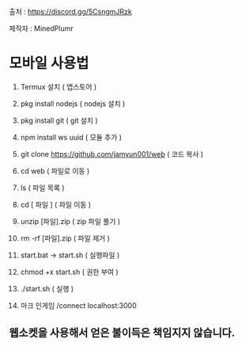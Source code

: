 출처 : https://discord.gg/5CsngmJRzk

제작자 : MinedPlumr

# 모바일 사용법

1. Termux 설치 ( 앱스토어 )

2. pkg install nodejs ( nodejs 설치 )

3. pkg install git ( git 설치 )

4. npm install ws uuid ( 모듈 추가 )

5. git clone https://github.com/jamyun001/web ( 코드 복사 )

6. cd web ( 파일로 이동 )

7. ls ( 파일 목록 )

8. cd [ 파일 ] ( 파일 이동 )

9. unzip [파일].zip ( zip 파일 풀기 )

10. rm -rf [파일].zip ( 파일 제거 )

11. start.bat -> start.sh ( 실행파일 )

12. chmod +x start.sh ( 권한 부여 )

13. ./start.sh ( 실행 )

14. 마크 인게임 /connect localhost:3000

## 웹소켓을 사용해서 얻은 불이득은 책임지지 않습니다.
